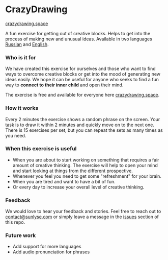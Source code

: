 # CrazyDrawing

[crazydrawing.space](http://crazydrawing.space/)

A fun exercise for getting out of creative blocks. Helps to get into the process of making new and unusual ideas.
Available in two languages [Russian](http://crazydrawing.space/ru) and [English](http://crazydrawing.space/en).

### Who is it for

We have created this exercise for ourselves and those who want to find ways to overcome creative blocks or get into the mood of generating new ideas easily. We hope it can be useful for anyone who seeks to find a fun way to **connect to their inner child** and open their mind.

The exercise is free and available for everyone here [crazydrawing.space](http://crazydrawing.space/). 

### How it works

Every 2 minutes the exercise shows a random phrase on the screen. Your task is to draw it within 2 minutes and quickly move on to the next one.
There is 15 exercises per set, but you can repeat the sets as many times as you need.

### When this exercise is useful

 - When you are about to start working on something that requires a fair amount of creative thinking. The exercise will help to open your mind and start looking at things from the different prospective.
 - Whenever you feel you need to get some "refreshment" for your brain. 
 - When you are tired and want to have a bit of fun.
 - Or every day to increase your overall level of creative thinking.

 ### Feedback

 We would love to hear your feedback and stories. Feel free to reach out to <contact@sunlyse.com> or simply leave a message in the [issues](https://github.com/sunlyse/crazydrawing/issues) section of this repo.

 ### Future work

 - Add support for more languages
 - Add audio pronunciation for phrases